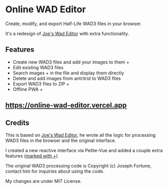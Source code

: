 # Online WAD Editor

Create, modify, and export Half-Life WAD3 files in your browser.

It's a redesign of [Joe's Wad Editor](http://j0e.io/tools/wad-editor) with extra functionality.

## Features

- Create new WAD3 files and add your images to them +
- Edit existing WAD3 files
- Search images + in the file and display them directly 
- Delete and add images from antritrid to WAD3 files
- Export WAD3 files to ZIP +
- Offline PWA +

## https://online-wad-editor.vercel.app

## Credits

This is based on [Joe's Wad Editor](https://github.com/josephfortune/wad-editor/), he wrote all the logic for processing WAD3 files in the browser and the original interface.

I created a new reactive interface via Petite-Vue and added a couple extra features [(marked with +)](##features)

The original WAD3 processing code is Copyright (c) Joseph Fortune, contact him for inquiries about using the code.

My changes are under MIT License.
